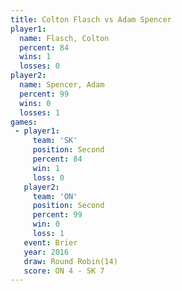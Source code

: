 ```yaml
---
title: Colton Flasch vs Adam Spencer
player1:              
  name: Flasch, Colton
  percent: 84         
  wins: 1             
  losses: 0           
player2:              
  name: Spencer, Adam 
  percent: 99         
  wins: 0             
  losses: 1           
games:
 - player1:          
     team: 'SK'      
     position: Second
     percent: 84     
     win: 1          
     loss: 0         
   player2:          
     team: 'ON'      
     position: Second
     percent: 99     
     win: 0          
     loss: 1         
   event: Brier         
   year: 2016           
   draw: Round Robin(14)
   score: ON 4 - SK 7   
---
```

